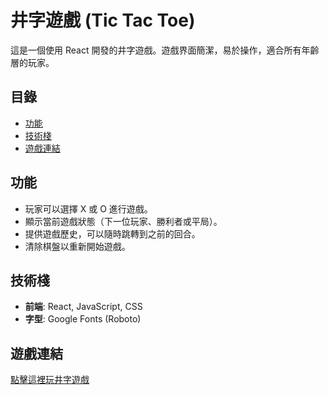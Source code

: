 # 井字遊戲 (Tic Tac Toe)

這是一個使用 React 開發的井字遊戲。遊戲界面簡潔，易於操作，適合所有年齡層的玩家。

## 目錄

- [功能](#功能)
- [技術棧](#技術棧)
- [遊戲連結](#遊戲連結)

## 功能

- 玩家可以選擇 X 或 O 進行遊戲。
- 顯示當前遊戲狀態（下一位玩家、勝利者或平局）。
- 提供遊戲歷史，可以隨時跳轉到之前的回合。
- 清除棋盤以重新開始遊戲。

## 技術棧

- **前端**: React, JavaScript, CSS
- **字型**: Google Fonts (Roboto)

## 遊戲連結

[點擊這裡玩井字遊戲](https://yesinxin.github.io/Tic-Tac-Toe/)
